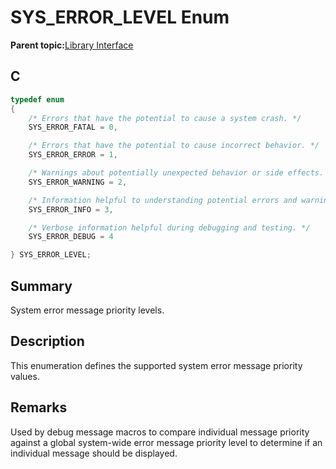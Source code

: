 # SYS\_ERROR\_LEVEL Enum

**Parent topic:**[Library Interface](GUID-3CBAD06F-CC26-46CB-AF78-AE7790F210D6.md)

## C

```c
typedef enum
{
    /* Errors that have the potential to cause a system crash. */
    SYS_ERROR_FATAL = 0,

    /* Errors that have the potential to cause incorrect behavior. */
    SYS_ERROR_ERROR = 1,

    /* Warnings about potentially unexpected behavior or side effects. */
    SYS_ERROR_WARNING = 2,

    /* Information helpful to understanding potential errors and warnings. */
    SYS_ERROR_INFO = 3,

    /* Verbose information helpful during debugging and testing. */
    SYS_ERROR_DEBUG = 4

} SYS_ERROR_LEVEL;

```

## Summary

System error message priority levels.

## Description

This enumeration defines the supported system error message priority values.

## Remarks

Used by debug message macros to compare individual message priority against a global system-wide error message priority level to determine if an individual message should be displayed.

